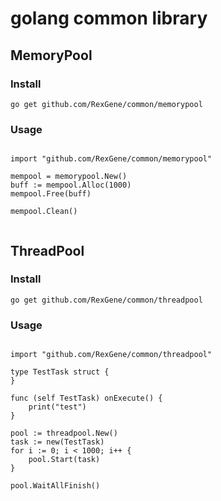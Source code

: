 # golang common library

## MemoryPool 

### Install

```
go get github.com/RexGene/common/memorypool
```

### Usage

```golang

import "github.com/RexGene/common/memorypool"

mempool = memorypool.New() 
buff := mempool.Alloc(1000)
mempool.Free(buff)

mempool.Clean()


```

## ThreadPool

### Install
```
go get github.com/RexGene/common/threadpool
```
### Usage

```golang

import "github.com/RexGene/common/threadpool"

type TestTask struct {
}

func (self TestTask) onExecute() {
	print("test")
}

pool := threadpool.New()
task := new(TestTask)
for i := 0; i < 1000; i++ {
    pool.Start(task)
}

pool.WaitAllFinish()


```

